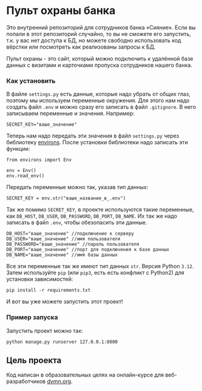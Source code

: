 # Пульт охраны банка

Это внутренний репозиторий для сотрудников банка «Сияние». Если вы попали в этот репозиторий случайно, то вы не сможете его запустить, т.к. у вас нет доступа к БД, но можете свободно использовать код вёрстки или посмотреть как реализованы запросы к БД.

Пульт охраны - это сайт, который можно подключить к удалённой базе данных с визитами и карточками пропуска сотрудников нашего банка.

### Как установить

В файле `settings.py` есть данные, которые надо убрать от общих глаз, поэтому мы используем переменные окружения. Для этого нам надо создать файл `.env` и можно сразу его записать в файл `.gitignore`. В него записываем переменные и значения. Например:

```
SECRET_KEY="ваше_значение"
```

Теперь нам надо передать эти значения в файл `settings.py` через библиотеку [environs](https://pypi.org/project/environs/). После установки библиотеки надо записать эти функции:

```
from environs import Env

env = Env()
env.read_env()
```

Передать переменные можно так, указав тип данных:

```
SECRET_KEY = env.str("ваше_название_в_.env")
```
Так же помимо `SECRET_KEY`, в проекте используются такие переменные, как `DB_HOST`, `DB_USER`, `DB_PASSWORD`, `DB_PORT`, `DB_NAME`. Их так же надо записать в файл `.env`, чтобы обезопасить эти данные.

```
DB_HOST="ваше_значение" //подключение к серверу
DB_USER="ваше_значение" //имя пользователя
DB_PASSWORD="ваше_значение" //пароль пользователя
DB_PORT="ваше_значение" //порт для подключения к базе данных
DB_NAME="ваше_значение" //имя базы данных
```

Все эти переменные так же имеют тип данных `str`.
Версия Python `3.12`. Затем используйте `pip` (или `pip3`, есть есть конфликт с Python2) для установки зависимостей:
```
pip install -r requirements.txt
```

И вот вы уже можете запустить этот проект!

### Пример запуска
Запустить проект можно так:

```
python manage.py runserver 127.0.0.1:8000
```

## Цель проекта
Код написан в образовательных целях на онлайн-курсе для веб-разработчиков [dvmn.org](https://dvmn.org/).
